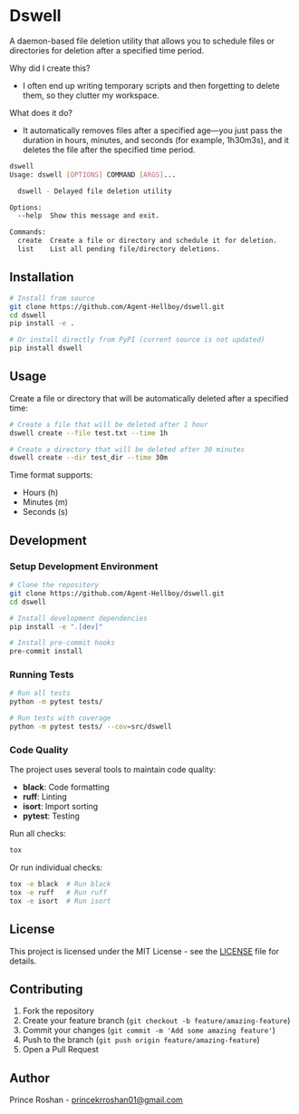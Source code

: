 # Dswell

A daemon-based file deletion utility that allows you to schedule files or directories for deletion after a specified time period.

Why did I create this?

- I often end up writing temporary scripts and then forgetting to delete them, so they clutter my workspace.

What does it do?

- It automatically removes files after a specified age—you just pass the duration in hours, minutes, and seconds (for example, 1h30m3s), and it deletes the file after the specified time period.


```bash
dswell
Usage: dswell [OPTIONS] COMMAND [ARGS]...

  dswell - Delayed file deletion utility

Options:
  --help  Show this message and exit.

Commands:
  create  Create a file or directory and schedule it for deletion.
  list    List all pending file/directory deletions.

```

## Installation

```bash
# Install from source
git clone https://github.com/Agent-Hellboy/dswell.git
cd dswell
pip install -e .

# Or install directly from PyPI (current source is not updated)
pip install dswell
```

## Usage

Create a file or directory that will be automatically deleted after a specified time:

```bash
# Create a file that will be deleted after 1 hour
dswell create --file test.txt --time 1h

# Create a directory that will be deleted after 30 minutes
dswell create --dir test_dir --time 30m
```

Time format supports:
- Hours (h)
- Minutes (m)
- Seconds (s)

## Development

### Setup Development Environment

```bash
# Clone the repository
git clone https://github.com/Agent-Hellboy/dswell.git
cd dswell

# Install development dependencies
pip install -e ".[dev]"

# Install pre-commit hooks
pre-commit install
```

### Running Tests

```bash
# Run all tests
python -m pytest tests/

# Run tests with coverage
python -m pytest tests/ --cov=src/dswell
```

### Code Quality

The project uses several tools to maintain code quality:

- **black**: Code formatting
- **ruff**: Linting
- **isort**: Import sorting
- **pytest**: Testing

Run all checks:
```bash
tox
```

Or run individual checks:
```bash
tox -e black  # Run black
tox -e ruff   # Run ruff
tox -e isort  # Run isort
```

## License

This project is licensed under the MIT License - see the [LICENSE](LICENSE) file for details.

## Contributing

1. Fork the repository
2. Create your feature branch (`git checkout -b feature/amazing-feature`)
3. Commit your changes (`git commit -m 'Add some amazing feature'`)
4. Push to the branch (`git push origin feature/amazing-feature`)
5. Open a Pull Request

## Author

Prince Roshan - [princekrroshan01@gmail.com](mailto:princekrroshan01@gmail.com)
